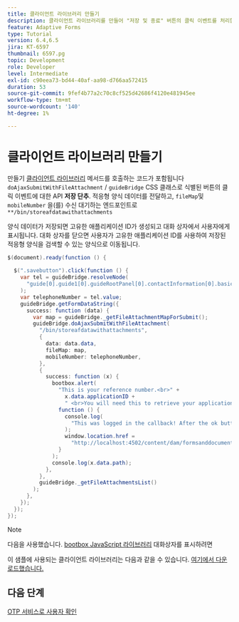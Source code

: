 ```yaml
---
title: 클라이언트 라이브러리 만들기
description: 클라이언트 라이브러리를 만들어 "저장 및 종료" 버튼의 클릭 이벤트를 처리합니다.
feature: Adaptive Forms
type: Tutorial
version: 6.4,6.5
jira: KT-6597
thumbnail: 6597.pg
topic: Development
role: Developer
level: Intermediate
exl-id: c90eea73-bd44-40af-aa98-d766aa572415
duration: 53
source-git-commit: 9fef4b77a2c70c8cf525d42686f4120e481945ee
workflow-type: tm+mt
source-wordcount: '140'
ht-degree: 1%

---
```


# 클라이언트 라이브러리 만들기

만들기 [클라이언트 라이브러리](https://experienceleague.adobe.com/docs/experience-manager-65/developing/introduction/clientlibs.html) 메서드를 호출하는 코드가 포함됩니다 `doAjaxSubmitWithFileAttachment` / `guideBridge` CSS 클래스로 식별된 버튼의 클릭 이벤트에 대한 API **저장 단추**.  적응형 양식 데이터를 전달하고, `fileMap`및 `mobileNumber` 을(를) 수신 대기하는 엔드포인트로 `**/bin/storeafdatawithattachments`

양식 데이터가 저장되면 고유한 애플리케이션 ID가 생성되고 대화 상자에서 사용자에게 표시됩니다. 대화 상자를 닫으면 사용자가 고유한 애플리케이션 ID를 사용하여 저장된 적응형 양식을 검색할 수 있는 양식으로 이동됩니다.

```java
$(document).ready(function () {
  
  $(".savebutton").click(function () {
    var tel = guideBridge.resolveNode(
      "guide[0].guide1[0].guideRootPanel[0].contactInformation[0].basicContact[0].telephoneNumber[0]"
    );
    var telephoneNumber = tel.value;
    guideBridge.getFormDataString({
      success: function (data) {
        var map = guideBridge._getFileAttachmentMapForSubmit();
        guideBridge.doAjaxSubmitWithFileAttachment(
          "/bin/storeafdatawithattachments",
          {
            data: data.data,
            fileMap: map,
            mobileNumber: telephoneNumber,
          },
          {
            success: function (x) {
              bootbox.alert(
                "This is your reference number.<br>" +
                  x.data.applicationID +
                  " <br>You will need this to retrieve your application",
                function () {
                  console.log(
                    "This was logged in the callback! After the ok button was pressed"
                  );
                  window.location.href =
                    "http://localhost:4502/content/dam/formsanddocuments/myaccountform/jcr:content?wcmmode=disabled";
                }
              );
              console.log(x.data.path);
            },
          },
          guideBridge._getFileAttachmentsList()
        );
      },
    });
  });
});
```

>[!NOTE]
> 다음을 사용했습니다. [bootbox JavaScript 라이브러리](https://bootboxjs.com/examples.html) 대화상자를 표시하려면

이 샘플에 사용되는 클라이언트 라이브러리는 다음과 같을 수 있습니다. [여기에서 다운로드했습니다.](assets/store-af-with-attachments-client-lib.zip)

## 다음 단계

[OTP 서비스로 사용자 확인](./verify-users-with-otp.md)
